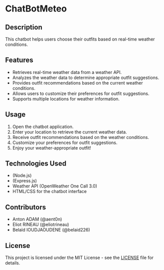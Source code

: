 # ChatBotMeteo
## Description
This chatbot helps users choose their outfits based on real-time weather conditions.

## Features
- Retrieves real-time weather data from a weather API.
- Analyzes the weather data to determine appropriate outfit suggestions.
- Provides outfit recommendations based on the current weather conditions.
- Allows users to customize their preferences for outfit suggestions.
- Supports multiple locations for weather information.

## Usage
1. Open the chatbot application.
2. Enter your location to retrieve the current weather data.
3. Receive outfit recommendations based on the weather conditions.
4. Customize your preferences for outfit suggestions.
5. Enjoy your weather-appropriate outfit!

## Technologies Used
- (Node.js)
- (Express.js)
- Weather API (OpenWeather One Call 3.0)
- HTML/CSS for the chatbot interface

## Contributors
- Anton ADAM (@aent0n)
- Eliot RINEAU (@eliotrineau)
- Belaïd IOUDJAOUDENE (@belaid226)

## License
This project is licensed under the MIT License - see the [LICENSE](LICENSE) file for details.